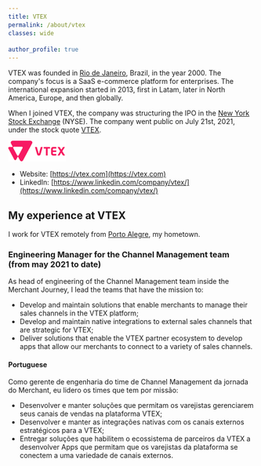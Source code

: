 ```yaml
---
title: VTEX
permalink: /about/vtex
classes: wide

author_profile: true
---
```


VTEX was founded in [Rio de Janeiro](https://en.wikipedia.org/wiki/Rio_de_Janeiro), Brazil, in the year 2000. The company's focus is a SaaS e-commerce platform for enterprises. The international expansion started in 2013, first in Latam, later in North America, Europe, and then globally.

When I joined VTEX, the company was structuring the IPO in the [New York Stock Exchange](https://www.nyse.com/) (NYSE). The company went public on July 21st, 2021, under the stock quote [VTEX](https://www.nyse.com/quote/XNYS:VTEX).

![Vtex logo](/images/about/vtex.png "VTEX logo")

- Website: [https://vtex.com](https://vtex.com)
- LinkedIn: [https://www.linkedin.com/company/vtex/](https://www.linkedin.com/company/vtex/)

## My experience at VTEX

I work for VTEX remotely from [Porto Alegre](https://en.wikipedia.org/wiki/Porto_Alegre), my hometown.

### Engineering Manager for the Channel Management team <nobr>(from may 2021 to date)</nobr>

As head of engineering of the Channel Management team inside the Merchant Journey, I lead the teams that have the mission to:

- Develop and maintain solutions that enable merchants to manage their sales channels in the VTEX platform;
- Develop and maintain native integrations to external sales channels that are strategic for VTEX;
- Deliver solutions that enable the VTEX partner ecosystem to develop apps that allow our merchants to connect to a variety of sales channels.

#### Portuguese

Como gerente de engenharia do time de Channel Management da jornada do Merchant, eu lidero os times que tem por missão:

- Desenvolver e manter soluções que permitam os varejistas gerenciarem seus canais de vendas na plataforma VTEX;
- Desenvolver e manter as integrações nativas com os canais externos estratégicos para a VTEX;
- Entregar soluções que habilitem o ecossistema de parceiros da VTEX a desenvolver Apps que permitam que os varejistas da plataforma se conectem a uma variedade de canais externos.
